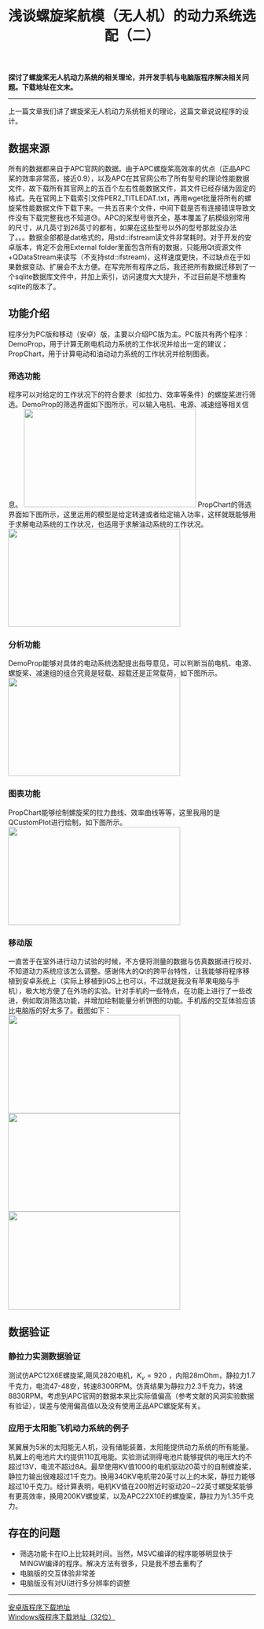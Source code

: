 ﻿---
title: 浅谈螺旋桨航模（无人机）的动力系统选配（二）
categories:
- Programming
tags:
- 无人机 
- 安卓开发 
- Qt 
updated: 2018-08-19 
---
<script type="text/x-mathjax-config">
  		MathJax.Hub.Config({tex2jax: {inlineMath: [['$','$'], ['\\(','\\)']]},
  							TeX: { equationNumbers: {  autoNumber: "AMS"  },
     							   extensions: ["AMSmath.js"]}
  		});
		</script>
 <script type="text/javascript" src="https://cdn.mathjax.org/mathjax/latest/MathJax.js?config=TeX-AMS-MML_HTMLorMML"></script>
**探讨了螺旋桨无人机动力系统的相关理论，并开发手机与电脑版程序解决相关问题。下载地址在文末。**

---
上一篇文章我们讲了螺旋桨无人机动力系统相关的理论，这篇文章说说程序的设计。

## 数据来源
所有的数据都来自于APC官网的数据。由于APC螺旋桨高效率的优点（正品APC桨的效率非常高，接近0.9），以及APC在其官网公布了所有型号的理论性能数据文件，故下载所有其官网上的五百个左右性能数据文件，其文件已经存储为固定的格式。先在官网上下载索引文件PER2_TITLEDAT.txt，再用wget批量将所有的螺旋桨性能数据文件下载下来。一共五百来个文件，中间下载是否有连接错误导致文件没有下载完整我也不知道:sweat:。APC的桨型号很齐全，基本覆盖了航模级别常用的尺寸，从几英寸到26英寸的都有，如果在这些型号以外的型号那就没办法了。。。数据全部都是dat格式的，用std::ifstream读文件非常耗时。对于开发的安卓版本，肯定不会用External folder里面包含所有的数据，只能用Qt资源文件+QDataStream来读写（不支持std::ifstream)，这样速度更快，不过缺点在于如果数据变动、扩展会不太方便。在写完所有程序之后，我还把所有数据迁移到了一个sqlite数据库文件中，并加上索引，访问速度大大提升，不过目前是不想重构sqlite的版本了。

## 功能介绍
程序分为PC版和移动（安卓）版，主要以介绍PC版为主。PC版共有两个程序：DemoProp，用于计算无刷电机动力系统的工作状况并给出一定的建议；PropChart，用于计算电动和油动动力系统的工作状况并绘制图表。
### 筛选功能
程序可以对给定的工作状况下的符合要求（如拉力、效率等条件）的螺旋桨进行筛选。DemoProp的筛选界面如下图所示，可以输入电机、电源、减速组等相关信息。
<img src="{{ site.url }}/assets//blog_images/fig2.png" width="350px" height="200px"/>
PropChart的筛选界面如下图所示，这里运用的模型是给定转速或者给定输入功率，这样就既能够用于求解电动系统的工作状况，也适用于求解油动系统的工作状况。
<img src="{{ site.url }}/assets//blog_images/fig4.png" width="350px" height="200px"/>

### 分析功能
DemoProp能够对具体的电动系统选配提出指导意见，可以判断当前电机、电源、螺旋桨、减速组的组合究竟是轻载、超载还是正常载荷，如下图所示。
<img src="{{ site.url }}/assets//blog_images/fig3.png" width="350px" height="200px"/>

### 图表功能
PropChart能够绘制螺旋桨的拉力曲线、效率曲线等等，这里我用的是QCustomPlot进行绘制，如下图所示。
<img src="{{ site.url }}/assets//blog_images/fig5.png" width="350px" height="200px"/>

### 移动版
一直苦于在室外进行动力试验的时候，不方便将测量的数据与仿真数据进行校对、不知道动力系统应该怎么调整。感谢伟大的Qt的跨平台特性，让我能够将程序移植到安卓系统上（实际上移植到iOS上也可以，不过就是我没有苹果电脑与手机），极大地方便了在外场的实验。针对手机的一些特点，在功能上进行了一些改进，例如取消筛选功能，并增加绘制能量分析饼图的功能。手机版的交互体验应该比电脑版的好太多了。截图如下：
<img src="{{ site.url }}/assets//blog_images/scr2.png" width="350px" height="200px"/>
<img src="{{ site.url }}/assets//blog_images/scr3.png" width="350px" height="200px"/>
<img src="{{ site.url }}/assets//blog_images/scr1.png" width="350px" height="200px"/>
## 数据验证
### 静拉力实测数据验证
测试仿APC12X6E螺旋桨,飓风2820电机，$K_v=920$
，内阻28mOhm，静拉力1.7千克力，电流47-48安，转速8300RPM。仿真结果为静拉力2.3千克力，转速8830RPM。考虑到APC官网的数据本来比实际值偏高（参考文献的风洞实验数据有验证），误差与使用偏高值以及没有使用正品APC螺旋桨有关。
### 应用于太阳能飞机动力系统的例子
某翼展为5米的太阳能无人机，没有储能装置，太阳能提供动力系统的所有能量。机翼上的电池片大约提供110瓦电能。实验测试测得电池片能够提供的电压大约不超过13V，电流不超过8A。最早使用KV值1000的电机驱动20英寸的自制螺旋桨，静拉力输出很难超过1千克力。换用340KV电机带20英寸以上的木桨，静拉力能够超过10千克力。经计算表明，电机KV值在200附近时驱动20$\sim$22英寸螺旋桨能够有更高效率，换用200KV螺旋桨，以及APC22X10E的螺旋桨，静拉力为1.35千克力。
## 存在的问题
* 筛选功能卡在IO上比较耗时间。当然，MSVC编译的程序能够明显快于MINGW编译的程序。解决方法有很多，只是我不想去重构了  
* 电脑版的交互体验非常差
* 电脑版没有对UI进行多分辨率的调整  
  
--- 
[安卓版程序下载地址](https://pan.baidu.com/s/1QaN9CxFEfJz0RHewitcCgg)  
[Windows版程序下载地址（32位）](https://pan.baidu.com/s/1W5DtxZFxC6SmjRxvO9F_tA)